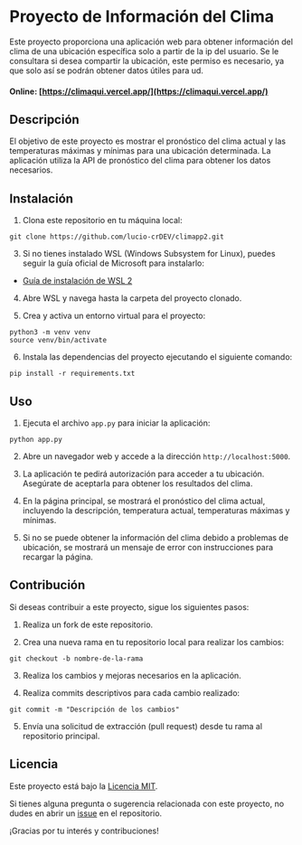 # Proyecto de Información del Clima

Este proyecto proporciona una aplicación web para obtener información del clima de una ubicación específica solo a partir de la ip del usuario.
Se le consultara si desea compartir la ubicación, este permiso es necesario, ya que solo así se podrán obtener datos útiles para ud.
#### Online: [https://climaqui.vercel.app/](https://climaqui.vercel.app/)

## Descripción

El objetivo de este proyecto es mostrar el pronóstico del clima actual y las temperaturas máximas y mínimas para una ubicación determinada. 
La aplicación utiliza la API de pronóstico del clima para obtener los datos necesarios.

## Instalación

1. Clona este repositorio en tu máquina local:
```
git clone https://github.com/lucio-crDEV/climapp2.git
```
3. Si no tienes instalado WSL (Windows Subsystem for Linux), puedes seguir la guía oficial de Microsoft para instalarlo:
- [Guía de instalación de WSL 2](https://docs.microsoft.com/en-us/windows/wsl/install-win10)

4. Abre WSL y navega hasta la carpeta del proyecto clonado.

5. Crea y activa un entorno virtual para el proyecto:
```
python3 -m venv venv
source venv/bin/activate
```
6. Instala las dependencias del proyecto ejecutando el siguiente comando:
```
pip install -r requirements.txt
```

## Uso

1. Ejecuta el archivo `app.py` para iniciar la aplicación:
```
python app.py
```

2. Abre un navegador web y accede a la dirección `http://localhost:5000`.

3. La aplicación te pedirá autorización para acceder a tu ubicación. Asegúrate de aceptarla para obtener los resultados del clima.

4. En la página principal, se mostrará el pronóstico del clima actual, incluyendo la descripción, temperatura actual, temperaturas máximas y mínimas.

5. Si no se puede obtener la información del clima debido a problemas de ubicación, se mostrará un mensaje de error con instrucciones para recargar la página.

## Contribución

Si deseas contribuir a este proyecto, sigue los siguientes pasos:

1. Realiza un fork de este repositorio.

2. Crea una nueva rama en tu repositorio local para realizar los cambios:
```
git checkout -b nombre-de-la-rama
```

3. Realiza los cambios y mejoras necesarios en la aplicación.

4. Realiza commits descriptivos para cada cambio realizado:
```
git commit -m "Descripción de los cambios"
```

5. Envía una solicitud de extracción (pull request) desde tu rama al repositorio principal.

## Licencia

Este proyecto está bajo la [Licencia MIT](LICENSE).

Si tienes alguna pregunta o sugerencia relacionada con este proyecto, no dudes en abrir un [issue](https://github.com/lucio-crDEV/climapp2/issues) en el repositorio.

¡Gracias por tu interés y contribuciones!
